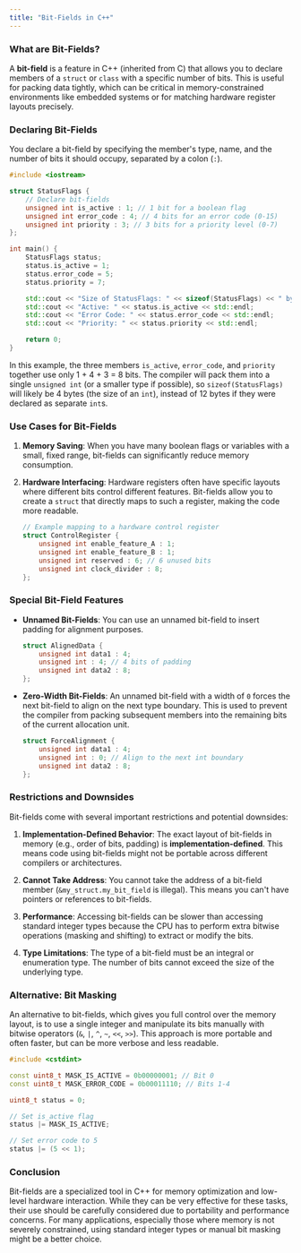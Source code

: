 ```yaml
---
title: "Bit-Fields in C++"
---
```


### What are Bit-Fields?

A **bit-field** is a feature in C++ (inherited from C) that allows you to declare members of a `struct` or `class` with a specific number of bits. This is useful for packing data tightly, which can be critical in memory-constrained environments like embedded systems or for matching hardware register layouts precisely.

### Declaring Bit-Fields

You declare a bit-field by specifying the member's type, name, and the number of bits it should occupy, separated by a colon (`:`).

```cpp
#include <iostream>

struct StatusFlags {
    // Declare bit-fields
    unsigned int is_active : 1; // 1 bit for a boolean flag
    unsigned int error_code : 4; // 4 bits for an error code (0-15)
    unsigned int priority : 3; // 3 bits for a priority level (0-7)
};

int main() {
    StatusFlags status;
    status.is_active = 1;
    status.error_code = 5;
    status.priority = 7;

    std::cout << "Size of StatusFlags: " << sizeof(StatusFlags) << " bytes" << std::endl;
    std::cout << "Active: " << status.is_active << std::endl;
    std::cout << "Error Code: " << status.error_code << std::endl;
    std::cout << "Priority: " << status.priority << std::endl;

    return 0;
}
```

In this example, the three members `is_active`, `error_code`, and `priority` together use only 1 + 4 + 3 = 8 bits. The compiler will pack them into a single `unsigned int` (or a smaller type if possible), so `sizeof(StatusFlags)` will likely be 4 bytes (the size of an `int`), instead of 12 bytes if they were declared as separate `int`s.

### Use Cases for Bit-Fields

1.  **Memory Saving**: When you have many boolean flags or variables with a small, fixed range, bit-fields can significantly reduce memory consumption.

2.  **Hardware Interfacing**: Hardware registers often have specific layouts where different bits control different features. Bit-fields allow you to create a `struct` that directly maps to such a register, making the code more readable.

    ```cpp
    // Example mapping to a hardware control register
    struct ControlRegister {
        unsigned int enable_feature_A : 1;
        unsigned int enable_feature_B : 1;
        unsigned int reserved : 6; // 6 unused bits
        unsigned int clock_divider : 8;
    };
    ```

### Special Bit-Field Features

-   **Unnamed Bit-Fields**: You can use an unnamed bit-field to insert padding for alignment purposes.

    ```cpp
    struct AlignedData {
        unsigned int data1 : 4;
        unsigned int : 4; // 4 bits of padding
        unsigned int data2 : 8;
    };
    ```

-   **Zero-Width Bit-Fields**: An unnamed bit-field with a width of `0` forces the next bit-field to align on the next type boundary. This is used to prevent the compiler from packing subsequent members into the remaining bits of the current allocation unit.

    ```cpp
    struct ForceAlignment {
        unsigned int data1 : 4;
        unsigned int : 0; // Align to the next int boundary
        unsigned int data2 : 8;
    };
    ```

### Restrictions and Downsides

Bit-fields come with several important restrictions and potential downsides:

1.  **Implementation-Defined Behavior**: The exact layout of bit-fields in memory (e.g., order of bits, padding) is **implementation-defined**. This means code using bit-fields might not be portable across different compilers or architectures.

2.  **Cannot Take Address**: You cannot take the address of a bit-field member (`&my_struct.my_bit_field` is illegal). This means you can't have pointers or references to bit-fields.

3.  **Performance**: Accessing bit-fields can be slower than accessing standard integer types because the CPU has to perform extra bitwise operations (masking and shifting) to extract or modify the bits.

4.  **Type Limitations**: The type of a bit-field must be an integral or enumeration type. The number of bits cannot exceed the size of the underlying type.

### Alternative: Bit Masking

An alternative to bit-fields, which gives you full control over the memory layout, is to use a single integer and manipulate its bits manually with bitwise operators (`&`, `|`, `^`, `~`, `<<`, `>>`). This approach is more portable and often faster, but can be more verbose and less readable.

```cpp
#include <cstdint>

const uint8_t MASK_IS_ACTIVE = 0b00000001; // Bit 0
const uint8_t MASK_ERROR_CODE = 0b00011110; // Bits 1-4

uint8_t status = 0;

// Set is_active flag
status |= MASK_IS_ACTIVE;

// Set error code to 5
status |= (5 << 1);
```

### Conclusion

Bit-fields are a specialized tool in C++ for memory optimization and low-level hardware interaction. While they can be very effective for these tasks, their use should be carefully considered due to portability and performance concerns. For many applications, especially those where memory is not severely constrained, using standard integer types or manual bit masking might be a better choice.